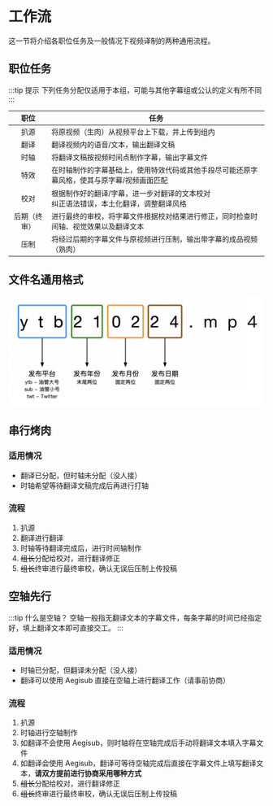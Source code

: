 # 工作流

这一节将介绍各职位任务及一般情况下视频译制的两种通用流程。

## 职位任务

:::tip 提示
下列任务分配仅适用于本组，可能与其他字幕组或公认的定义有所不同
:::

|     职位     | 任务                                                                                        |
| :----------: | ------------------------------------------------------------------------------------------- |
|     扒源     | 将原视频（生肉）从视频平台上下载，并上传到组内                                              |
|     翻译     | 翻译视频内的语音/文本，输出翻译文稿                                                         |
|     时轴     | 将翻译文稿按视频时间点制作字幕，输出字幕文件                                                |
|     特效     | 在时轴制作的字幕基础上，使用特效代码或其他手段尽可能还原字幕风格，使其与原字幕/视频画面匹配 |
|     校对     | 根据制作好的翻译/字幕，进一步对翻译的文本校对<br/>纠正语法错误，本土化翻译，调整翻译风格    |
| 后期（终审） | 进行最终的审校，将字幕文件根据校对结果进行修正，同时检查时间轴、视觉效果以及翻译文本        |
|     压制     | 将经过后期的字幕文件与原视频进行压制，输出带字幕的成品视频（熟肉）                          |

## 文件名通用格式
![格式组成](./images/workflow/filename-eg.png)

## 串行烤肉

### 适用情况

- 翻译已分配，但时轴未分配（没人接）
- 时轴希望等待翻译文稿完成后再进行打轴

### 流程

1.  扒源
2.  翻译进行翻译
3.  时轴等待翻译完成后，进行时间轴制作
4.  ~~组长~~分配给校对，进行翻译修正
5.  ~~组长~~终审进行最终审校，确认无误后压制上传投稿

## 空轴先行

:::tip 什么是空轴？
空轴一般指无翻译文本的字幕文件，每条字幕的时间已经指定好，填上翻译文本即可直接交工。
:::

### 适用情况

- 时轴已分配，但翻译未分配（没人接）
- 翻译可以使用 Aegisub 直接在空轴上进行翻译工作（请事前协商）

### 流程

1. 扒源
2. 时轴进行空轴制作
3. 如翻译不会使用 Aegisub，则时轴将在空轴完成后手动将翻译文本填入字幕文件
4. 如翻译会使用 Aegisub，翻译可等待空轴完成后直接在字幕文件上填写翻译文本，**请双方提前进行协商采用哪种方式**
5. ~~组长~~分配给校对，进行翻译修正
6. ~~组长~~终审进行最终审校，确认无误后压制上传投稿
